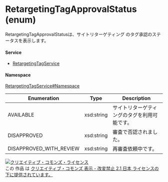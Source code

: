 

# RetargetingTagApprovalStatus (enum)

RetargetingTagApprovalStatusは、サイトリターゲティング のタグ承認のステータスを表示します。

#### Service

+ [RetargetingTagService](../../services/RetargetingTagService.md)

#### Namespace

[RetargetingTagService#Namespace](../../services/RetargetingTagService.md#namespace)

| Enumeration  |       Type       |          Description          |
| ------------ | ---------------- | ----------------------------- |
| AVAILABLE | xsd:string | サイトリターゲティングのタグを利用可能です。 |
| DISAPPROVED | xsd:string | 審査で否認されました。 |
| DISAPPROVED_WITH_REVIEW | xsd:string | 再審査依頼中です。 |

<a rel="license" href="http://creativecommons.org/licenses/by-nd/2.1/jp/"><img alt="クリエイティブ・コモンズ・ライセンス" style="border-width:0" src="https://i.creativecommons.org/l/by-nd/2.1/jp/88x31.png" /></a><br />この 作品 は <a rel="license" href="http://creativecommons.org/licenses/by-nd/2.1/jp/">クリエイティブ・コモンズ 表示 - 改変禁止 2.1 日本 ライセンスの下に提供されています。</a>
